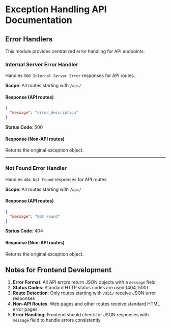 # Exception Handling API Documentation

## Error Handlers

This module provides centralized error handling for API endpoints.

### Internal Server Error Handler
Handles `500 Internal Server Error` responses for API routes.

**Scope**: All routes starting with `/api/`

#### Response (API routes)
```json
{
  "message": "error_description"
}
```
**Status Code**: 500

#### Response (Non-API routes)
Returns the original exception object.

---

### Not Found Error Handler
Handles `404 Not Found` responses for API routes.

**Scope**: All routes starting with `/api/`

#### Response (API routes)
```json
{
  "message": "Not Found"
}
```
**Status Code**: 404

#### Response (Non-API routes)
Returns the original exception object.

## Notes for Frontend Development

1. **Error Format**: All API errors return JSON objects with a `message` field
2. **Status Codes**: Standard HTTP status codes are used (404, 500)
3. **Route Detection**: Only routes starting with `/api/` receive JSON error responses
4. **Non-API Routes**: Web pages and other routes receive standard HTML error pages
5. **Error Handling**: Frontend should check for JSON responses with `message` field to handle errors consistently